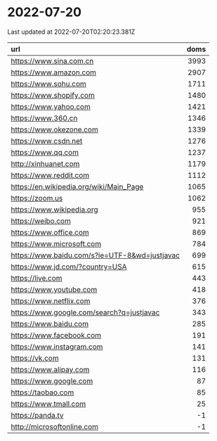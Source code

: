 # 2022-07-20

<!-- BEGIN -->
Last updated at 2022-07-20T02:20:23.381Z

url | doms
:- | -:
https://www.sina.com.cn | 3993
https://www.amazon.com | 2907
https://www.sohu.com | 1711
https://www.shopify.com | 1480
https://www.yahoo.com | 1421
https://www.360.cn | 1346
https://www.okezone.com | 1339
https://www.csdn.net | 1276
https://www.qq.com | 1237
http://xinhuanet.com | 1179
https://www.reddit.com | 1112
https://en.wikipedia.org/wiki/Main_Page | 1065
https://zoom.us | 1062
https://www.wikipedia.org | 955
https://weibo.com | 921
https://www.office.com | 869
https://www.microsoft.com | 784
https://www.baidu.com/s?ie=UTF-8&wd=justjavac | 699
https://www.jd.com/?country=USA | 615
https://live.com | 443
https://www.youtube.com | 418
https://www.netflix.com | 376
https://www.google.com/search?q=justjavac | 343
https://www.baidu.com | 285
https://www.facebook.com | 191
https://www.instagram.com | 141
https://vk.com | 131
https://www.alipay.com | 116
https://www.google.com | 87
https://taobao.com | 85
https://www.tmall.com | 25
https://panda.tv | -1
http://microsoftonline.com | -1
<!-- END -->
